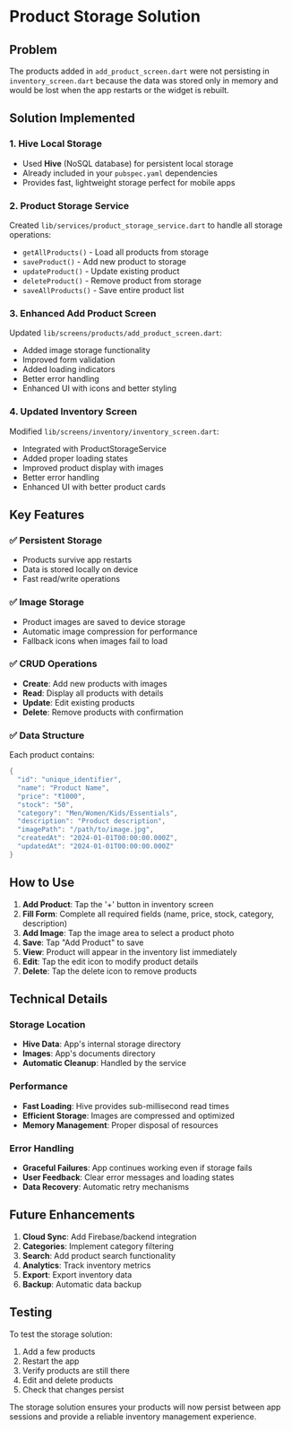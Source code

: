 # Product Storage Solution

## Problem
The products added in `add_product_screen.dart` were not persisting in `inventory_screen.dart` because the data was stored only in memory and would be lost when the app restarts or the widget is rebuilt.

## Solution Implemented

### 1. **Hive Local Storage**
- Used **Hive** (NoSQL database) for persistent local storage
- Already included in your `pubspec.yaml` dependencies
- Provides fast, lightweight storage perfect for mobile apps

### 2. **Product Storage Service**
Created `lib/services/product_storage_service.dart` to handle all storage operations:
- `getAllProducts()` - Load all products from storage
- `saveProduct()` - Add new product to storage
- `updateProduct()` - Update existing product
- `deleteProduct()` - Remove product from storage
- `saveAllProducts()` - Save entire product list

### 3. **Enhanced Add Product Screen**
Updated `lib/screens/products/add_product_screen.dart`:
- Added image storage functionality
- Improved form validation
- Added loading indicators
- Better error handling
- Enhanced UI with icons and better styling

### 4. **Updated Inventory Screen**
Modified `lib/screens/inventory/inventory_screen.dart`:
- Integrated with ProductStorageService
- Added proper loading states
- Improved product display with images
- Better error handling
- Enhanced UI with better product cards

## Key Features

### ✅ **Persistent Storage**
- Products survive app restarts
- Data is stored locally on device
- Fast read/write operations

### ✅ **Image Storage**
- Product images are saved to device storage
- Automatic image compression for performance
- Fallback icons when images fail to load

### ✅ **CRUD Operations**
- **Create**: Add new products with images
- **Read**: Display all products with details
- **Update**: Edit existing products
- **Delete**: Remove products with confirmation

### ✅ **Data Structure**
Each product contains:
```dart
{
  "id": "unique_identifier",
  "name": "Product Name",
  "price": "₹1000",
  "stock": "50",
  "category": "Men/Women/Kids/Essentials",
  "description": "Product description",
  "imagePath": "/path/to/image.jpg",
  "createdAt": "2024-01-01T00:00:00.000Z",
  "updatedAt": "2024-01-01T00:00:00.000Z"
}
```

## How to Use

1. **Add Product**: Tap the '+' button in inventory screen
2. **Fill Form**: Complete all required fields (name, price, stock, category, description)
3. **Add Image**: Tap the image area to select a product photo
4. **Save**: Tap "Add Product" to save
5. **View**: Product will appear in the inventory list immediately
6. **Edit**: Tap the edit icon to modify product details
7. **Delete**: Tap the delete icon to remove products

## Technical Details

### Storage Location
- **Hive Data**: App's internal storage directory
- **Images**: App's documents directory
- **Automatic Cleanup**: Handled by the service

### Performance
- **Fast Loading**: Hive provides sub-millisecond read times
- **Efficient Storage**: Images are compressed and optimized
- **Memory Management**: Proper disposal of resources

### Error Handling
- **Graceful Failures**: App continues working even if storage fails
- **User Feedback**: Clear error messages and loading states
- **Data Recovery**: Automatic retry mechanisms

## Future Enhancements

1. **Cloud Sync**: Add Firebase/backend integration
2. **Categories**: Implement category filtering
3. **Search**: Add product search functionality
4. **Analytics**: Track inventory metrics
5. **Export**: Export inventory data
6. **Backup**: Automatic data backup

## Testing

To test the storage solution:
1. Add a few products
2. Restart the app
3. Verify products are still there
4. Edit and delete products
5. Check that changes persist

The storage solution ensures your products will now persist between app sessions and provide a reliable inventory management experience. 